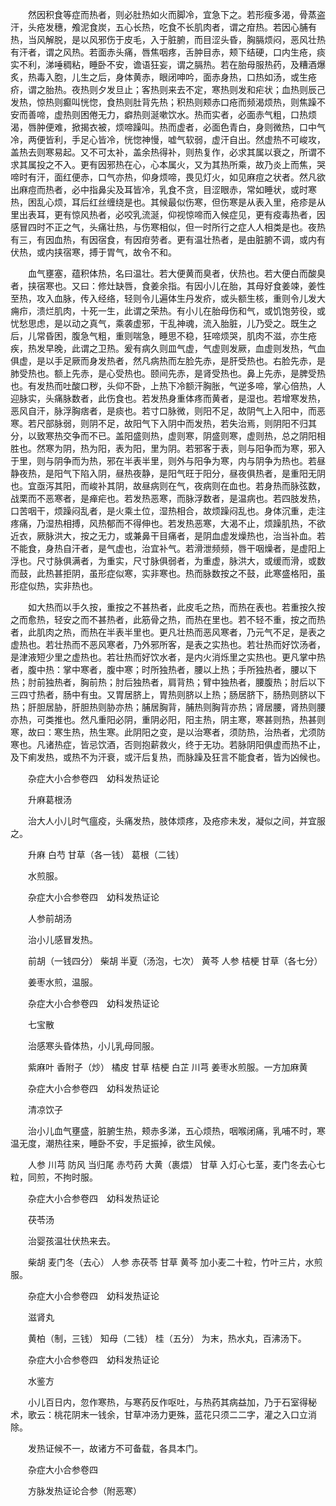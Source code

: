 <!-- { "loadSidebar": true } -->
　　然因积食等症而热者，则必肚热如火而脚冷，宜急下之。若形瘦多渴，骨蒸盗汗，头疮发穗，飧泥食炭，五心长热，吃食不长肌肉者，谓之疳热。若因心脯有热，当风解脱，是以风邪伤于皮毛，入于脏腑，而目涩头昏，胸膈烦闷，恶风壮热有汗者，谓之风热。若面赤头痛，唇焦咽疼，舌肿目赤，颊下结硬，口内生疮，痰实不利，涕唾稠粘，睡卧不安，谵语狂妄，谓之膈热。若在胎母服热药，及糟酒爆炙，热毒入胞，儿生之后，身体黄赤，眼闭呻吟，面赤身热，口热如汤，或生疮疥，谓之胎热。夜热则夕发旦止；客热则来去不定，寒热则发和疟状；血热则辰己发热，惊热则癫叫恍惚，食热则肚背先热；积热则颊赤口疮而频渴烦热，则焦躁不安而善啼，虚热则困倦无力，癖热则涎嗽饮水。热而实者，必面赤气粗，口热烦渴，唇肿便难，掀揭衣被，烦啼躁叫。热而虚者，必面色青白，身则微热，口中气冷，两便皆利，手足心皆冷，恍惚神慢，嘘气软弱，虚汗自出。然虚热不可峻攻，盖热去则寒易起。又不可太补，盖余热得补，则热复作，必求其属以衰之，所谓不求其属投之不入。更有因邪热在心，心本属火，又为其热所乘，故乃炎上而焦，哭啼时有汗，面红便赤，口气亦热，仰身烦啼，畏见灯火，如见麻痘之状者。然凡欲出麻痘而热者，必中指鼻尖及耳皆冷，乳食不贪，目涩眼赤，常如睡状，或时寒热，困乱心烦，耳后红丝缠绕是也。其候最似伤寒，但伤寒是从表入里，疮疹是从里出表耳，更有惊风热者，必咬乳流涎，仰视惊啼而入候症见，更有疫毒热者，因感冒四时不正之气，头痛壮热，与伤寒相似，但一时所行之症人人相类是也。夜热有三，有因血热，有因宿食，有因疳劳者。更有温壮热者，是由脏腑不调，或内有伏热，或内挟宿寒，搏于胃气，故令不和。

　　血气壅塞，蕴积体热，名曰温壮。若大便黄而臭者，伏热也。若大便白而酸臭者，挟宿寒也。又曰：修灶缺唇，食姜余指。有因小儿在胎，其母好食姜竦，姜性至热，攻入血脉，传入经络，轻则令儿遍体生丹发疥，或头额生核，重则令儿发大痈疖，溃烂肌肉，十死一生，此谓之荣热。有小儿在胎母伤和气，或饥饱劳役，或忧愁思虑，是以动之真气，乘袭虚邪，干乱神魂，流入胎脏，儿乃受之。既生之后，儿常昏困，腹急气粗，重则喘急，睡思不稳，狂啼烦哭，肌肉不滋，亦生疮疾，热发早晚，此谓之卫热。爰有病久则皿气虚，气虚则发厥，血虚则发热，气血俱虚，是以手足厥而身发热者，然凡病热而左脸先赤，是肝受热也。右脸先赤，是肺受热也。额上先赤，是心受热也。颐间先赤，是肾受热也。鼻上先赤，是脾受热也。有发热而吐酸口秽，头仰不卧，上热下冷额汗胸胀，气逆多啼，掌心倍热，人迎脉实，头痛脉数者，此伤食也。若发热身重体疼而黄者，是湿也。若增寒发热，恶风自汗，脉浮胸痞者，是痰也。若寸口脉微，则阳不足，故阴气上入阳中，而恶寒。若尺部脉弱，则阴不足，故阳气下入阴中而发热，若失治焉，则阴阳不归其分，以致寒热交争而不已。盖阳盛则热，虚则寒，阴盛则寒，虚则热，总之阴阳相胜也。然寒为阴，热为阳，表为阳，里为阴。若邪客于表，则与阳争而为寒，邪入于里，则与阴争而为热，邪在半表半里，则外与阳争为寒，内与阴争为热也。若昼静夜热，是阳气下陷入阴，昼热夜静，是阳气旺于阳分，昼夜俱热者，是重阳无阴也。宜亟泻其阳，而峻补其阴，故昼病则在气，夜病则在血也。若身热而脉弦数，战栗而不恶寒者，是瘅疟也。若发热恶寒，而脉浮数者，是温病也。若四肢发热，口苦咽干，烦躁闷乱者，是火乘土位，湿热相合，故烦躁闷乱也。身体沉重，走注疼痛，乃湿热相搏，风热郁而不得伸也。若发热恶寒，大渴不止，烦躁肌热，不欲近衣，厥脉洪大，按之无力，或兼鼻干目痛者，是阴血虚发燥热也，治当补血。若不能食，身热自汗者，是气虚也，治宜补气。若滑泄频频，唇干咽燥者，是虚阳上浮也。尺寸脉俱满者，为重实，尺寸脉俱弱者，为重虚，脉洪大，或缓而滑，或数而鼓，此热甚拒阴，虽形症似寒，实非寒也。热而脉数按之不鼓，此寒盛格阳，虽形症似热，实非热也。

　　如大热而以手久按，重按之不甚热者，此皮毛之热，而热在表也。若重按久按之而愈热，轻安之而不甚热者，此筋骨之热，而热在里也。若不轻不重，按之而热者，此肌肉之热，而热在半表半里也。更凡壮热而恶风寒者，乃元气不足，是表之虚热也。若壮热而不恶风寒者，乃外邪所客，是表之实热也。若壮热而好饮汤者，是津液短少里之虚热也。若壮热而好饮水者，是内火消烁里之实热也。更凡掌中热者，腹中热：掌中寒者，腹中寒；时所独热者，腰以上热；手所独热者，腰以下热；肘前独热者，胸前热；肘后独热者，肩背热；臂中独热者，腰腹热；肘后以下三四寸热者，肠中有虫。又胃居脐上，胃热则脐以上热；肠居脐下，肠热则脐以下热；肝胆居胁，肝胆热则胁亦热；脯居胸背，脯热则胸背亦热；肾居腰，肾热则腰亦热，可类推也。然凡重阳必阴，重阴必阳，阳主热，阴主寒，寒甚则热，热甚则寒，故曰：寒生热，热生寒。此阴阳之变，是以治寒者，须防热，治热者，尤须防寒也。凡诸热症，皆忌饮酒，否则抱薪救火，终于无功。若脉阴阳俱虚而热不止，及下痢发热，或热不为汗衰，或汗后复热，而脉躁及狂言不能食者，皆为凶候也。

　　杂症大小合参卷四　幼科发热证论

　　升麻葛根汤

　　治大人小儿时气瘟疫，头痛发热，肢体烦疼，及疮疹未发，凝似之间，并宜服之。

　　升麻 白芍 甘草（各一钱） 葛根（二钱）

　　水煎服。

　　杂症大小合参卷四　幼科发热证论

　　人参前胡汤

　　治小儿感冒发热。

　　前胡（一钱四分） 柴胡 半夏（汤泡，七次） 黄芩 人参 桔梗 甘草（各七分）

　　姜枣水煎，温服。

　　杂症大小合参卷四　幼科发热证论

　　七宝散

　　治感寒头昏体热，小儿乳母同服。

　　紫麻叶 香附子（炒） 橘皮 甘草 桔梗 白芷 川芎 姜枣水煎服。一方加麻黄

　　杂症大小合参卷四　幼科发热证论

　　清凉饮子

　　治小儿血气壅盛，脏腑生热，颊赤多涕，五心烦热，咽喉闭痛，乳哺不时，寒温无度，潮热往来，睡卧不安，手足振掉，欲生风候。

　　人参 川芎 防风 当归尾 赤芍药 大黄（裹煨） 甘草 入灯心七茎，麦门冬去心七粒，同煎，不拘时服。

　　杂症大小合参卷四　幼科发热证论

　　茯苓汤

　　治婴孩温壮伏热来去。

　　柴胡 麦门冬（去心） 人参 赤茯苓 甘草 黄芩 加小麦二十粒，竹叶三片，水煎服。

　　杂症大小合参卷四　幼科发热证论

　　滋肾丸

　　黄柏（制，三钱） 知母（二钱） 桂（五分） 为末，热水丸，百沸汤下。

　　杂症大小合参卷四　幼科发热证论

　　水鉴方

　　小儿百日内，忽作寒热，与寒药反作呕吐，与热药其病益加，乃于石室得秘术，歌云：桃花阴末一钱余，甘草冲汤力更殊，蓝花只须二二字，灌之入口立消除。

　　发热证候不一，故诸方不可备载，各具本门。

　　杂症大小合参卷四

　　方脉发热证论合参（附恶寒）

